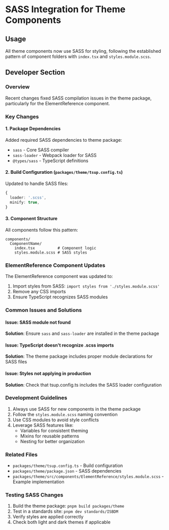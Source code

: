# SASS Integration for Theme Components

## Usage
All theme components now use SASS for styling, following the established pattern of component folders with `index.tsx` and `styles.module.scss`.

## Developer Section

### Overview
Recent changes fixed SASS compilation issues in the theme package, particularly for the ElementReference component.

### Key Changes

#### 1. Package Dependencies
Added required SASS dependencies to theme package:
- `sass` - Core SASS compiler
- `sass-loader` - Webpack loader for SASS
- `@types/sass` - TypeScript definitions

#### 2. Build Configuration (`packages/theme/tsup.config.ts`)
Updated to handle SASS files:
```typescript
{
  loader: '.scss',
  minify: true,
}
```

#### 3. Component Structure
All components follow this pattern:
```
components/
  ComponentName/
    index.tsx          # Component logic
    styles.module.scss # SASS styles
```

### ElementReference Component Updates
The ElementReference component was updated to:
1. Import styles from SASS: `import styles from './styles.module.scss'`
2. Remove any CSS imports
3. Ensure TypeScript recognizes SASS modules

### Common Issues and Solutions

#### Issue: SASS module not found
**Solution**: Ensure `sass` and `sass-loader` are installed in the theme package

#### Issue: TypeScript doesn't recognize .scss imports
**Solution**: The theme package includes proper module declarations for SASS files

#### Issue: Styles not applying in production
**Solution**: Check that tsup.config.ts includes the SASS loader configuration

### Development Guidelines
1. Always use SASS for new components in the theme package
2. Follow the `styles.module.scss` naming convention
3. Use CSS modules to avoid style conflicts
4. Leverage SASS features like:
   - Variables for consistent theming
   - Mixins for reusable patterns
   - Nesting for better organization

### Related Files
- `packages/theme/tsup.config.ts` - Build configuration
- `packages/theme/package.json` - SASS dependencies
- `packages/theme/src/components/ElementReference/styles.module.scss` - Example implementation

### Testing SASS Changes
1. Build the theme package: `pnpm build packages/theme`
2. Test in a standards site: `pnpm dev standards/ISBDM`
3. Verify styles are applied correctly
4. Check both light and dark themes if applicable